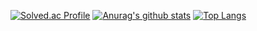 

[![Solved.ac Profile](http://mazassumnida.wtf/api/v2/generate_badge?boj=hyrax)](https://solved.ac/hyrax/)
[![Anurag's github stats](https://github-readme-stats.vercel.app/api?username=ihyraxi&show_icons=true&theme={theme})](https://github.com/ihyraxi/github-readme-stats)
[![Top Langs](https://github-readme-stats.vercel.app/api/top-langs/?username=ihyraxi&layout=compact)](https://github.com/anuraghazra/github-readme-stats)

